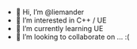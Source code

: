 - 👋 Hi, I’m @liemander
- 👀 I’m interested in C++ / UE
- 🌱 I’m currently learning UE
- 💞️ I’m looking to collaborate on ... :(
